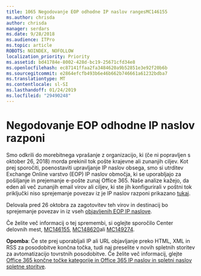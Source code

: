 ```yaml
---
title: 1065 Negodovanje EOP odhodne IP naslov rangesMC146155
ms.author: chrisda
author: chrisda
manager: serdars
ms.date: 9/28/2018
ms.audience: ITPro
ms.topic: article
ROBOTS: NOINDEX, NOFOLLOW
localization_priority: Priority
ms.assetid: bd41784e-8002-428d-bc19-25671cfd34e8
ms.openlocfilehash: ec87141ffaa2fa3484620a9b52851e3e92f20b6b
ms.sourcegitcommit: e2864efcfb493b6e46b662b746661a61232bdba7
ms.translationtype: MT
ms.contentlocale: sl-SI
ms.lasthandoff: 01/24/2019
ms.locfileid: "29490248"
---
```

# <a name="deprecation-of-eop-outbound-ip-address-ranges"></a>Negodovanje EOP odhodne IP naslov razponi

Smo odkrili do morebitnega vprašanje z organizacijo, ki (če ni popravljen s oktober 26, 2018) morda prekinil tok pošte krajevne ali zunanjih ciljev. Kot prej sporočiti, poenostaviti upravljanje IP naslov obsega, smo si utrditev Exchange Online varstvo (EOP) IP naslov območja, ki se uporabljajo za pošiljanje in prejemanje e-pošte zunaj Office 365. Naše analize kažejo, da eden ali več zunanjih email virov ali ciljev, ki ste jih konfigurirali v poštni tok priključki niso sprejemanje povezav iz je IP naslov razponi prikazano [tukaj](https://docs.microsoft.com/office365/SecurityCompliance/eop/exchange-online-protection-ip-addresses).
  
Delovala pred 26 oktobra za zagotovitev teh virov in destinacij bo sprejemanje povezav in iz vseh [objavljenih EOP IP naslove](https://docs.microsoft.com/office365/SecurityCompliance/eop/exchange-online-protection-ip-addresses).
  
Če želite več informacij o tej spremembi, si oglejte sporočilo Center delovnih mest, [MC146155](https://portal.office.com/AdminPortal/home?switchtomodern=true#/MessageCenter?id=MC146155), [MC148620](https://portal.office.com/AdminPortal/home?switchtomodern=true#/MessageCenter?id=MC148620)ali [MC149274](https://portal.office.com/AdminPortal/home?switchtomodern=true#/MessageCenter?id=MC149274).
  
 **Opomba**: Če ste prej uporabljali IP ali URL objavljanje preko HTML, XML in RSS za posodobitve končna točka, tudi naj preselite v novih spletnih storitev za avtomatizacijo tovrstnih posodobitve. Če želite več informacij, glejte [Office 365 končne točke kategorije in Office 365 IP naslov in spletni naslov spletne storitve](https://techcommunity.microsoft.com/t5/Office-365-Blog/Announcing-Office-365-endpoint-categories-and-Office-365-IP/ba-p/177638).
  


